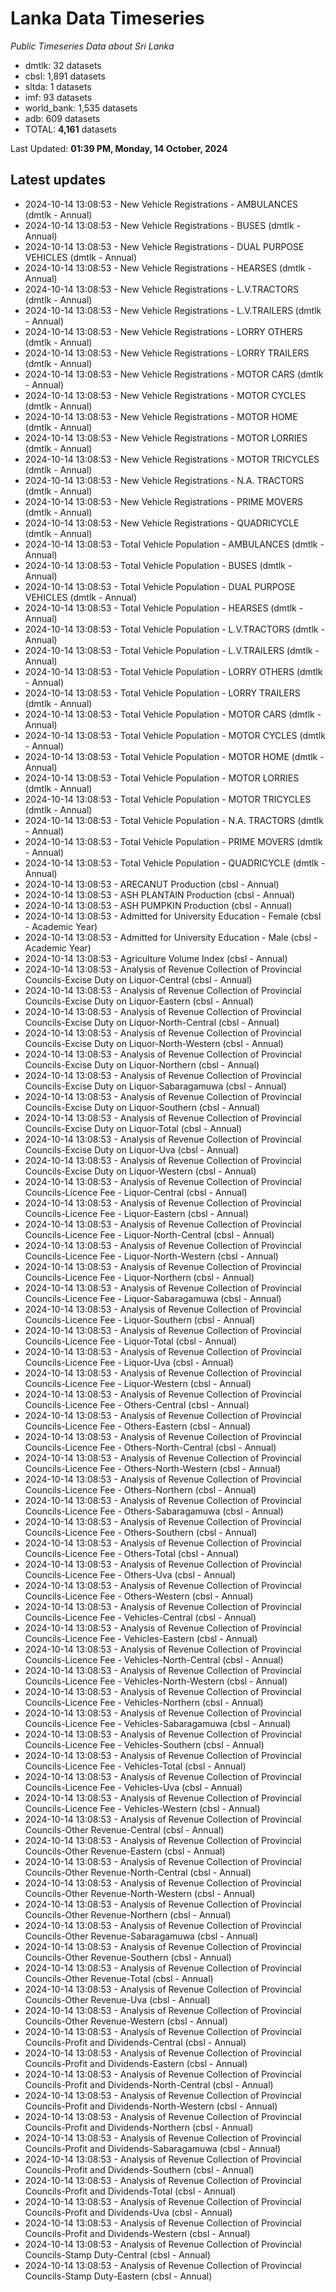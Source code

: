# Lanka Data Timeseries
*Public Timeseries Data about Sri Lanka*

* dmtlk: 32 datasets
* cbsl: 1,891 datasets
* sltda: 1 datasets
* imf: 93 datasets
* world_bank: 1,535 datasets
* adb: 609 datasets
* TOTAL: **4,161** datasets

Last Updated: **01:39 PM, Monday, 14 October, 2024**

## Latest updates

* 2024-10-14 13:08:53 - New Vehicle Registrations - AMBULANCES (dmtlk - Annual)
* 2024-10-14 13:08:53 - New Vehicle Registrations - BUSES (dmtlk - Annual)
* 2024-10-14 13:08:53 - New Vehicle Registrations - DUAL PURPOSE VEHICLES (dmtlk - Annual)
* 2024-10-14 13:08:53 - New Vehicle Registrations - HEARSES (dmtlk - Annual)
* 2024-10-14 13:08:53 - New Vehicle Registrations - L.V.TRACTORS (dmtlk - Annual)
* 2024-10-14 13:08:53 - New Vehicle Registrations - L.V.TRAILERS (dmtlk - Annual)
* 2024-10-14 13:08:53 - New Vehicle Registrations - LORRY OTHERS (dmtlk - Annual)
* 2024-10-14 13:08:53 - New Vehicle Registrations - LORRY TRAILERS (dmtlk - Annual)
* 2024-10-14 13:08:53 - New Vehicle Registrations - MOTOR CARS (dmtlk - Annual)
* 2024-10-14 13:08:53 - New Vehicle Registrations - MOTOR CYCLES (dmtlk - Annual)
* 2024-10-14 13:08:53 - New Vehicle Registrations - MOTOR HOME (dmtlk - Annual)
* 2024-10-14 13:08:53 - New Vehicle Registrations - MOTOR LORRIES (dmtlk - Annual)
* 2024-10-14 13:08:53 - New Vehicle Registrations - MOTOR TRICYCLES (dmtlk - Annual)
* 2024-10-14 13:08:53 - New Vehicle Registrations - N.A. TRACTORS (dmtlk - Annual)
* 2024-10-14 13:08:53 - New Vehicle Registrations - PRIME MOVERS (dmtlk - Annual)
* 2024-10-14 13:08:53 - New Vehicle Registrations - QUADRICYCLE (dmtlk - Annual)
* 2024-10-14 13:08:53 - Total Vehicle Population - AMBULANCES (dmtlk - Annual)
* 2024-10-14 13:08:53 - Total Vehicle Population - BUSES (dmtlk - Annual)
* 2024-10-14 13:08:53 - Total Vehicle Population - DUAL PURPOSE VEHICLES (dmtlk - Annual)
* 2024-10-14 13:08:53 - Total Vehicle Population - HEARSES (dmtlk - Annual)
* 2024-10-14 13:08:53 - Total Vehicle Population - L.V.TRACTORS (dmtlk - Annual)
* 2024-10-14 13:08:53 - Total Vehicle Population - L.V.TRAILERS (dmtlk - Annual)
* 2024-10-14 13:08:53 - Total Vehicle Population - LORRY OTHERS (dmtlk - Annual)
* 2024-10-14 13:08:53 - Total Vehicle Population - LORRY TRAILERS (dmtlk - Annual)
* 2024-10-14 13:08:53 - Total Vehicle Population - MOTOR CARS (dmtlk - Annual)
* 2024-10-14 13:08:53 - Total Vehicle Population - MOTOR CYCLES (dmtlk - Annual)
* 2024-10-14 13:08:53 - Total Vehicle Population - MOTOR HOME (dmtlk - Annual)
* 2024-10-14 13:08:53 - Total Vehicle Population - MOTOR LORRIES (dmtlk - Annual)
* 2024-10-14 13:08:53 - Total Vehicle Population - MOTOR TRICYCLES (dmtlk - Annual)
* 2024-10-14 13:08:53 - Total Vehicle Population - N.A. TRACTORS (dmtlk - Annual)
* 2024-10-14 13:08:53 - Total Vehicle Population - PRIME MOVERS (dmtlk - Annual)
* 2024-10-14 13:08:53 - Total Vehicle Population - QUADRICYCLE (dmtlk - Annual)
* 2024-10-14 13:08:53 - ARECANUT Production (cbsl - Annual)
* 2024-10-14 13:08:53 - ASH PLANTAIN Production (cbsl - Annual)
* 2024-10-14 13:08:53 - ASH PUMPKIN Production (cbsl - Annual)
* 2024-10-14 13:08:53 - Admitted for University Education - Female (cbsl - Academic Year)
* 2024-10-14 13:08:53 - Admitted for University Education - Male (cbsl - Academic Year)
* 2024-10-14 13:08:53 - Agriculture Volume Index (cbsl - Annual)
* 2024-10-14 13:08:53 - Analysis of Revenue Collection of Provincial Councils-Excise Duty on Liquor-Central (cbsl - Annual)
* 2024-10-14 13:08:53 - Analysis of Revenue Collection of Provincial Councils-Excise Duty on Liquor-Eastern (cbsl - Annual)
* 2024-10-14 13:08:53 - Analysis of Revenue Collection of Provincial Councils-Excise Duty on Liquor-North-Central (cbsl - Annual)
* 2024-10-14 13:08:53 - Analysis of Revenue Collection of Provincial Councils-Excise Duty on Liquor-North-Western (cbsl - Annual)
* 2024-10-14 13:08:53 - Analysis of Revenue Collection of Provincial Councils-Excise Duty on Liquor-Northern (cbsl - Annual)
* 2024-10-14 13:08:53 - Analysis of Revenue Collection of Provincial Councils-Excise Duty on Liquor-Sabaragamuwa (cbsl - Annual)
* 2024-10-14 13:08:53 - Analysis of Revenue Collection of Provincial Councils-Excise Duty on Liquor-Southern (cbsl - Annual)
* 2024-10-14 13:08:53 - Analysis of Revenue Collection of Provincial Councils-Excise Duty on Liquor-Total (cbsl - Annual)
* 2024-10-14 13:08:53 - Analysis of Revenue Collection of Provincial Councils-Excise Duty on Liquor-Uva (cbsl - Annual)
* 2024-10-14 13:08:53 - Analysis of Revenue Collection of Provincial Councils-Excise Duty on Liquor-Western (cbsl - Annual)
* 2024-10-14 13:08:53 - Analysis of Revenue Collection of Provincial Councils-Licence Fee - Liquor-Central (cbsl - Annual)
* 2024-10-14 13:08:53 - Analysis of Revenue Collection of Provincial Councils-Licence Fee - Liquor-Eastern (cbsl - Annual)
* 2024-10-14 13:08:53 - Analysis of Revenue Collection of Provincial Councils-Licence Fee - Liquor-North-Central (cbsl - Annual)
* 2024-10-14 13:08:53 - Analysis of Revenue Collection of Provincial Councils-Licence Fee - Liquor-North-Western (cbsl - Annual)
* 2024-10-14 13:08:53 - Analysis of Revenue Collection of Provincial Councils-Licence Fee - Liquor-Northern (cbsl - Annual)
* 2024-10-14 13:08:53 - Analysis of Revenue Collection of Provincial Councils-Licence Fee - Liquor-Sabaragamuwa (cbsl - Annual)
* 2024-10-14 13:08:53 - Analysis of Revenue Collection of Provincial Councils-Licence Fee - Liquor-Southern (cbsl - Annual)
* 2024-10-14 13:08:53 - Analysis of Revenue Collection of Provincial Councils-Licence Fee - Liquor-Total (cbsl - Annual)
* 2024-10-14 13:08:53 - Analysis of Revenue Collection of Provincial Councils-Licence Fee - Liquor-Uva (cbsl - Annual)
* 2024-10-14 13:08:53 - Analysis of Revenue Collection of Provincial Councils-Licence Fee - Liquor-Western (cbsl - Annual)
* 2024-10-14 13:08:53 - Analysis of Revenue Collection of Provincial Councils-Licence Fee - Others-Central (cbsl - Annual)
* 2024-10-14 13:08:53 - Analysis of Revenue Collection of Provincial Councils-Licence Fee - Others-Eastern (cbsl - Annual)
* 2024-10-14 13:08:53 - Analysis of Revenue Collection of Provincial Councils-Licence Fee - Others-North-Central (cbsl - Annual)
* 2024-10-14 13:08:53 - Analysis of Revenue Collection of Provincial Councils-Licence Fee - Others-North-Western (cbsl - Annual)
* 2024-10-14 13:08:53 - Analysis of Revenue Collection of Provincial Councils-Licence Fee - Others-Northern (cbsl - Annual)
* 2024-10-14 13:08:53 - Analysis of Revenue Collection of Provincial Councils-Licence Fee - Others-Sabaragamuwa (cbsl - Annual)
* 2024-10-14 13:08:53 - Analysis of Revenue Collection of Provincial Councils-Licence Fee - Others-Southern (cbsl - Annual)
* 2024-10-14 13:08:53 - Analysis of Revenue Collection of Provincial Councils-Licence Fee - Others-Total (cbsl - Annual)
* 2024-10-14 13:08:53 - Analysis of Revenue Collection of Provincial Councils-Licence Fee - Others-Uva (cbsl - Annual)
* 2024-10-14 13:08:53 - Analysis of Revenue Collection of Provincial Councils-Licence Fee - Others-Western (cbsl - Annual)
* 2024-10-14 13:08:53 - Analysis of Revenue Collection of Provincial Councils-Licence Fee - Vehicles-Central (cbsl - Annual)
* 2024-10-14 13:08:53 - Analysis of Revenue Collection of Provincial Councils-Licence Fee - Vehicles-Eastern (cbsl - Annual)
* 2024-10-14 13:08:53 - Analysis of Revenue Collection of Provincial Councils-Licence Fee - Vehicles-North-Central (cbsl - Annual)
* 2024-10-14 13:08:53 - Analysis of Revenue Collection of Provincial Councils-Licence Fee - Vehicles-North-Western (cbsl - Annual)
* 2024-10-14 13:08:53 - Analysis of Revenue Collection of Provincial Councils-Licence Fee - Vehicles-Northern (cbsl - Annual)
* 2024-10-14 13:08:53 - Analysis of Revenue Collection of Provincial Councils-Licence Fee - Vehicles-Sabaragamuwa (cbsl - Annual)
* 2024-10-14 13:08:53 - Analysis of Revenue Collection of Provincial Councils-Licence Fee - Vehicles-Southern (cbsl - Annual)
* 2024-10-14 13:08:53 - Analysis of Revenue Collection of Provincial Councils-Licence Fee - Vehicles-Total (cbsl - Annual)
* 2024-10-14 13:08:53 - Analysis of Revenue Collection of Provincial Councils-Licence Fee - Vehicles-Uva (cbsl - Annual)
* 2024-10-14 13:08:53 - Analysis of Revenue Collection of Provincial Councils-Licence Fee - Vehicles-Western (cbsl - Annual)
* 2024-10-14 13:08:53 - Analysis of Revenue Collection of Provincial Councils-Other Revenue-Central (cbsl - Annual)
* 2024-10-14 13:08:53 - Analysis of Revenue Collection of Provincial Councils-Other Revenue-Eastern (cbsl - Annual)
* 2024-10-14 13:08:53 - Analysis of Revenue Collection of Provincial Councils-Other Revenue-North-Central (cbsl - Annual)
* 2024-10-14 13:08:53 - Analysis of Revenue Collection of Provincial Councils-Other Revenue-North-Western (cbsl - Annual)
* 2024-10-14 13:08:53 - Analysis of Revenue Collection of Provincial Councils-Other Revenue-Northern (cbsl - Annual)
* 2024-10-14 13:08:53 - Analysis of Revenue Collection of Provincial Councils-Other Revenue-Sabaragamuwa (cbsl - Annual)
* 2024-10-14 13:08:53 - Analysis of Revenue Collection of Provincial Councils-Other Revenue-Southern (cbsl - Annual)
* 2024-10-14 13:08:53 - Analysis of Revenue Collection of Provincial Councils-Other Revenue-Total (cbsl - Annual)
* 2024-10-14 13:08:53 - Analysis of Revenue Collection of Provincial Councils-Other Revenue-Uva (cbsl - Annual)
* 2024-10-14 13:08:53 - Analysis of Revenue Collection of Provincial Councils-Other Revenue-Western (cbsl - Annual)
* 2024-10-14 13:08:53 - Analysis of Revenue Collection of Provincial Councils-Profit and Dividends-Central (cbsl - Annual)
* 2024-10-14 13:08:53 - Analysis of Revenue Collection of Provincial Councils-Profit and Dividends-Eastern (cbsl - Annual)
* 2024-10-14 13:08:53 - Analysis of Revenue Collection of Provincial Councils-Profit and Dividends-North-Central (cbsl - Annual)
* 2024-10-14 13:08:53 - Analysis of Revenue Collection of Provincial Councils-Profit and Dividends-North-Western (cbsl - Annual)
* 2024-10-14 13:08:53 - Analysis of Revenue Collection of Provincial Councils-Profit and Dividends-Northern (cbsl - Annual)
* 2024-10-14 13:08:53 - Analysis of Revenue Collection of Provincial Councils-Profit and Dividends-Sabaragamuwa (cbsl - Annual)
* 2024-10-14 13:08:53 - Analysis of Revenue Collection of Provincial Councils-Profit and Dividends-Southern (cbsl - Annual)
* 2024-10-14 13:08:53 - Analysis of Revenue Collection of Provincial Councils-Profit and Dividends-Total (cbsl - Annual)
* 2024-10-14 13:08:53 - Analysis of Revenue Collection of Provincial Councils-Profit and Dividends-Uva (cbsl - Annual)
* 2024-10-14 13:08:53 - Analysis of Revenue Collection of Provincial Councils-Profit and Dividends-Western (cbsl - Annual)
* 2024-10-14 13:08:53 - Analysis of Revenue Collection of Provincial Councils-Stamp Duty-Central (cbsl - Annual)
* 2024-10-14 13:08:53 - Analysis of Revenue Collection of Provincial Councils-Stamp Duty-Eastern (cbsl - Annual)